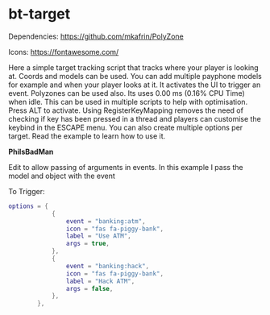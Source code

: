 # bt-target
 
Dependencies: https://github.com/mkafrin/PolyZone

Icons: https://fontawesome.com/

Here a simple target tracking script that tracks where your player is looking at. Coords and models can be used. You can add multiple payphone models for example and when your player looks at it. It activates the UI to trigger an event. Polyzones can be used also. Its uses 0.00 ms (0.16% CPU Time) when idle. This can be used in multiple scripts to help with optimisation. Press ALT to activate. Using RegisterKeyMapping removes the need of checking if key has been pressed in a thread and players can customise the keybind in the ESCAPE menu. You can also create multiple options per target. Read the example to learn how to use it.

**PhilsBadMan**

Edit to allow passing of arguments in events.
In this example I pass the model and object with the event

To Trigger:

```lua
options = {
            {
                event = "banking:atm",
                icon = "fas fa-piggy-bank",
                label = "Use ATM",
                args = true,
            },
            {
                event = "banking:hack",
                icon = "fas fa-piggy-bank",
                label = "Hack ATM",
                args = false,
            },
        },
```
